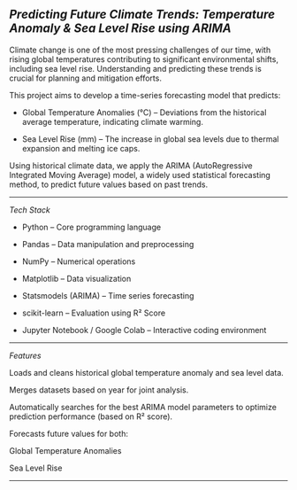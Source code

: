 *Predicting Future Climate Trends: Temperature Anomaly & Sea Level Rise using ARIMA*
---

Climate change is one of the most pressing challenges of our time, with rising global temperatures contributing to significant environmental shifts, including sea level rise. Understanding and predicting these trends is crucial for planning and mitigation efforts.

This project aims to develop a time-series forecasting model that predicts:

- Global Temperature Anomalies (°C) – Deviations from the historical average temperature, indicating climate warming.
  
- Sea Level Rise (mm) – The increase in global sea levels due to thermal expansion and melting ice caps.

Using historical climate data, we apply the ARIMA (AutoRegressive Integrated Moving Average) model, a widely used statistical forecasting method, to predict future values based on past trends.

-----

*Tech Stack*

- Python – Core programming language

- Pandas – Data manipulation and preprocessing
  
- NumPy – Numerical operations

- Matplotlib – Data visualization

- Statsmodels (ARIMA) – Time series forecasting

- scikit-learn – Evaluation using R² Score

- Jupyter Notebook / Google Colab – Interactive coding environment

----

*Features*

Loads and cleans historical global temperature anomaly and sea level data.

Merges datasets based on year for joint analysis.

Automatically searches for the best ARIMA model parameters to optimize prediction performance (based on R² score).

Forecasts future values for both:

Global Temperature Anomalies

Sea Level Rise

------

